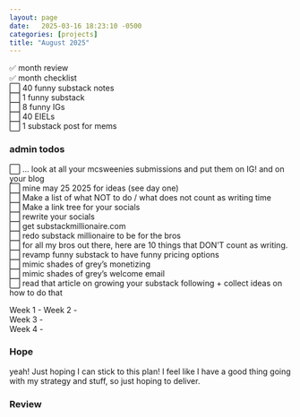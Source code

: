 ```yaml
---
layout: page
date:   2025-03-16 18:23:10 -0500
categories: [projects]
title: "August 2025"
---
```

✅ month review  
✅ month checklist  
⬜ 40 funny substack notes  
⬜ 1 funny substack   
⬜ 8 funny IGs  
⬜ 40 EIELs  
⬜ 1 substack post for mems  

### admin todos
⬜ … look at all your mcsweenies submissions and put them on IG! and on your blog  
⬜ mine may 25 2025 for ideas (see day one)  
⬜ Make a list of what NOT to do / what does not count as writing time  
⬜ Make a link tree for your socials  
⬜ rewrite your socials  
⬜ get substackmillionaire.com   
⬜ redo substack millionaire to be for the bros  
⬜ for all my bros out there, here are 10 things that DON’T count as writing.   
⬜ revamp funny substack to have funny pricing options  
⬜ mimic shades of grey’s monetizing   
⬜ mimic shades of grey’s welcome email  
⬜ read that article on growing your substack following + collect ideas on how to do that  

Week 1 - 
Week 2 -  
Week 3 -  
Week 4 -  

### Hope
yeah! Just hoping I can stick to this plan! I feel like I have a good thing going with my strategy and stuff, so just hoping to deliver.

### Review

